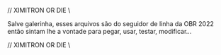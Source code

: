 // XIMITRON OR DIE \\

Salve galerinha, esses arquivos são do seguidor de linha da OBR 2022 então sintam lhe a vontade para pegar, usar, testar, modificar...


// XIMITRON OR DIE \\

